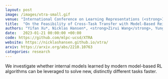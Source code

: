 ```yaml
---
layout: post
image: /images/xtra-small.gif
venue: "International Conference on Learning Representations (<strong>ICLR</strong>)"
title:  "On the Feasibility of Cross-Task Transfer with Model-Based Reinforcement Learning"
authors: "Yifan Xu*, Nicklas Hansen*, <strong>Zirui Wang</strong>, Yung-Chieh Chan, Hao Su, Zhuowen Tu"
date:   2023-01-21 00:00:00 +00:00
code: https://github.com/mlpc-ucsd/XTRA
website: https://nicklashansen.github.io/xtra/
arxiv: https://arxiv.org/abs/2210.10763
categories: research
---
```

We investigate whether internal models learned by modern model-based RL algorithms can be leveraged to solve new, distinctly different tasks faster.
